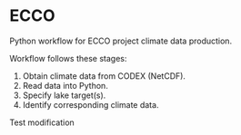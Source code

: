 ECCO
====

Python workflow for ECCO project climate data production.

Workflow follows these stages:
1. Obtain climate data from CODEX (NetCDF).
2. Read data into Python.
3. Specify lake target(s).
4. Identify corresponding climate data.

Test modification

